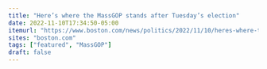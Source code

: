 ```yaml
---
title: "Here’s where the MassGOP stands after Tuesday’s election"
date: 2022-11-10T17:34:50-05:00
itemurl: "https://www.boston.com/news/politics/2022/11/10/heres-where-the-massgop-stands-after-tuesdays-election/"
sites: "boston.com"
tags: ["featured", "MassGOP"]
draft: false
---
```



